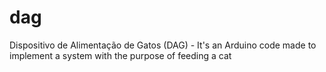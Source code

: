 # dag
Dispositivo de Alimentação de Gatos (DAG) - It's an Arduino code made to implement a system with the purpose of feeding a cat
